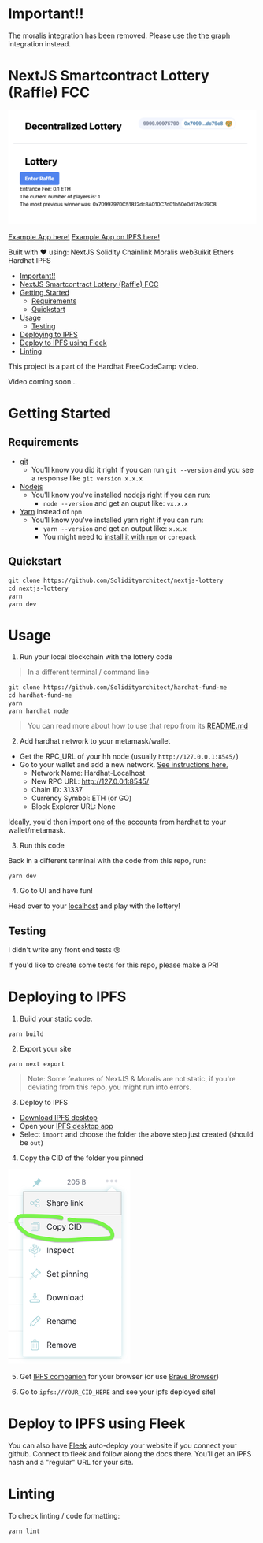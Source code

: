 # Important!!

The moralis integration has been removed. Please use the [the graph](https://github.com/PatrickAlphaC/nextjs-nft-marketplace-thegraph-fcc) integration instead. 

# NextJS Smartcontract Lottery (Raffle) FCC


![App](img/readme-app.png)

[Example App here!](https://fancy-dream-3458.on.fleek.co/)
[Example App on IPFS here!](ipfs://Qme4KacFx21y6pYuTC6veAU2usryXB3fNWqLkX3a2hMvDe)

Built with ❤️ using:
NextJS
Solidity
Chainlink
Moralis
web3uikit
Ethers
Hardhat
IPFS

- [Important!!](#important)
- [NextJS Smartcontract Lottery (Raffle) FCC](#nextjs-smartcontract-lottery-raffle-fcc)
- [Getting Started](#getting-started)
  - [Requirements](#requirements)
  - [Quickstart](#quickstart)
- [Usage](#usage)
  - [Testing](#testing)
- [Deploying to IPFS](#deploying-to-ipfs)
- [Deploy to IPFS using Fleek](#deploy-to-ipfs-using-fleek)
- [Linting](#linting)

This project is a part of the Hardhat FreeCodeCamp video.

Video coming soon...

# Getting Started

## Requirements

- [git](https://git-scm.com/book/en/v2/Getting-Started-Installing-Git)
  - You'll know you did it right if you can run `git --version` and you see a response like `git version x.x.x`
- [Nodejs](https://nodejs.org/en/)
  - You'll know you've installed nodejs right if you can run:
    - `node --version` and get an ouput like: `vx.x.x`
- [Yarn](https://yarnpkg.com/getting-started/install) instead of `npm`
  - You'll know you've installed yarn right if you can run:
    - `yarn --version` and get an output like: `x.x.x`
    - You might need to [install it with `npm`](https://classic.yarnpkg.com/lang/en/docs/install/) or `corepack`

## Quickstart

```
git clone https://github.com/Solidityarchitect/nextjs-lottery
cd nextjs-lottery
yarn
yarn dev
```



# Usage

1. Run your local blockchain with the lottery code

> In a different terminal / command line

```
git clone https://github.com/Solidityarchitect/hardhat-fund-me
cd hardhat-fund-me
yarn 
yarn hardhat node
```

> You can read more about how to use that repo from its [README.md](https://github.com/PatrickAlphaC/hardhat-fund-me-fcc/blob/main/README.md)


2. Add hardhat network to your metamask/wallet

- Get the RPC_URL of your hh node (usually `http://127.0.0.1:8545/`)
- Go to your wallet and add a new network. [See instructions here.](https://metamask.zendesk.com/hc/en-us/articles/360043227612-How-to-add-a-custom-network-RPC)
  - Network Name: Hardhat-Localhost
  - New RPC URL: http://127.0.0.1:8545/
  - Chain ID: 31337
  - Currency Symbol: ETH (or GO)
  - Block Explorer URL: None

Ideally, you'd then [import one of the accounts](https://metamask.zendesk.com/hc/en-us/articles/360015489331-How-to-import-an-Account) from hardhat to your wallet/metamask. 

3. Run this code

Back in a different terminal with the code from this repo, run:

```
yarn dev
```

4. Go to UI and have fun!

Head over to your [localhost](http://localhost:3000) and play with the lottery!


## Testing

I didn't write any front end tests 😢

If you'd like to create some tests for this repo, please make a PR!

# Deploying to IPFS

1. Build your static code.

```
yarn build
```

2. Export your site

```
yarn next export
```

> Note: Some features of NextJS & Moralis are not static, if you're deviating from this repo, you might run into errors. 

3. Deploy to IPFS

- [Download IPFS desktop](https://ipfs.io/#install)
- Open your [IPFS desktop app](https://ipfs.io/)
- Select `import` and choose the folder the above step just created (should be `out`)

4. Copy the CID of the folder you pinned

![IPFS](./img/readme-ipfs.png)

5. Get [IPFS companion](https://chrome.google.com/webstore/detail/ipfs-companion/nibjojkomfdiaoajekhjakgkdhaomnch?hl=en) for your browser (or use [Brave Browser](https://brave.com/))

5. Go to `ipfs://YOUR_CID_HERE` and see your ipfs deployed site!


# Deploy to IPFS using Fleek

You can also have [Fleek](https://fleek.co/) auto-deploy your website if you connect your github. Connect to fleek and follow along the docs there. You'll get an IPFS hash and a "regular" URL for your site. 


# Linting

To check linting / code formatting:
```
yarn lint
```